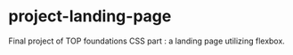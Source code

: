 # project-landing-page
Final project of TOP foundations CSS part : a landing page utilizing flexbox.

